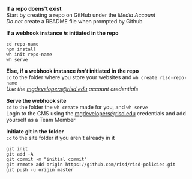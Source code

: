 **If a repo doens't exist**  
Start by creating a repo on GitHub under the *Media Account*  
*Do not* create a README file when prompted by Github  


**If a webhook instance *is* initiated in the repo**
```
cd repo-name
npm install
wh init repo-name
wh serve
```


**Else, if a webhook instance *isn't* initiated in the repo**  
`cd` to the folder where you store your websites and `wh create risd-repo-name`  
*Use the mgdevelopers@risd.edu account credentials*  


**Serve the webhook site**  
`cd` to the folder the `wh create` made for you, and `wh serve`  
Login to the CMS using the mgdevelopers@risd.edu credentials and add yourself as a Team Member


**Initiate git in the folder**  
`cd` to the site folder if you aren't already in it  
```
git init
git add -A
git commit -m "initial commit"
git remote add origin https://github.com/risd/risd-policies.git
git push -u origin master
```
